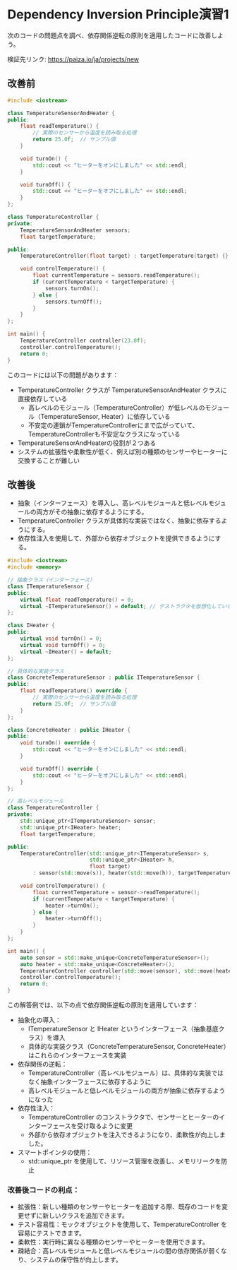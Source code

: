 # Dependency Inversion Principle演習1

次のコードの問題点を調べ、依存関係逆転の原則を適用したコードに改善しよう。

検証先リンク: https://paiza.io/ja/projects/new

## 改善前

```cpp
#include <iostream>

class TemperatureSensorAndHeater {
public:
    float readTemperature() {
        // 実際のセンサーから温度を読み取る処理
        return 25.0f;  // サンプル値
    }

    void turnOn() {
        std::cout << "ヒーターをオンにしました" << std::endl;
    }

    void turnOff() {
        std::cout << "ヒーターをオフにしました" << std::endl;
    }
};

class TemperatureController {
private:
    TemperatureSensorAndHeater sensors;
    float targetTemperature;

public:
    TemperatureController(float target) : targetTemperature(target) {}

    void controlTemperature() {
        float currentTemperature = sensors.readTemperature();
        if (currentTemperature < targetTemperature) {
            sensors.turnOn();
        } else {
            sensors.turnOff();
        }
    }
};

int main() {
    TemperatureController controller(23.0f);
    controller.controlTemperature();
    return 0;
}
```

このコードには以下の問題があります：

* TemperatureController クラスが TemperatureSensorAndHeater クラスに直接依存している
    * 高レベルのモジュール（TemperatureController）が低レベルのモジュール（TemperatureSensor, Heater）に依存している
    * 不安定の連鎖がTemperatureControllerにまで広がっていて、TemperatureControllerも不安定なクラスになっている
* TemperatureSensorAndHeaterの役割が２つある
* システムの拡張性や柔軟性が低く、例えば別の種類のセンサーやヒーターに交換することが難しい


## 改善後

* 抽象（インターフェース）を導入し、高レベルモジュールと低レベルモジュールの両方がその抽象に依存するようにする。
* TemperatureController クラスが具体的な実装ではなく、抽象に依存するようにする。
* 依存性注入を使用して、外部から依存オブジェクトを提供できるようにする。

```cpp
#include <iostream>
#include <memory>

// 抽象クラス（インターフェース）
class ITemperatureSensor {
public:
    virtual float readTemperature() = 0;
    virtual ~ITemperatureSensor() = default; // デストラクタを仮想化していないと親クラスで確保したリソースが破棄されない問題に繋がる
};

class IHeater {
public:
    virtual void turnOn() = 0;
    virtual void turnOff() = 0;
    virtual ~IHeater() = default;
};

// 具体的な実装クラス
class ConcreteTemperatureSensor : public ITemperatureSensor {
public:
    float readTemperature() override {
        // 実際のセンサーから温度を読み取る処理
        return 25.0f;  // サンプル値
    }
};

class ConcreteHeater : public IHeater {
public:
    void turnOn() override {
        std::cout << "ヒーターをオンにしました" << std::endl;
    }

    void turnOff() override {
        std::cout << "ヒーターをオフにしました" << std::endl;
    }
};

// 高レベルモジュール
class TemperatureController {
private:
    std::unique_ptr<ITemperatureSensor> sensor;
    std::unique_ptr<IHeater> heater;
    float targetTemperature;

public:
    TemperatureController(std::unique_ptr<ITemperatureSensor> s, 
                          std::unique_ptr<IHeater> h, 
                          float target)
        : sensor(std::move(s)), heater(std::move(h)), targetTemperature(target) {}

    void controlTemperature() {
        float currentTemperature = sensor->readTemperature();
        if (currentTemperature < targetTemperature) {
            heater->turnOn();
        } else {
            heater->turnOff();
        }
    }
};

int main() {
    auto sensor = std::make_unique<ConcreteTemperatureSensor>();
    auto heater = std::make_unique<ConcreteHeater>();
    TemperatureController controller(std::move(sensor), std::move(heater), 23.0f);
    controller.controlTemperature();
    return 0;
}
```

この解答例では、以下の点で依存関係逆転の原則を適用しています：

* 抽象化の導入：
    * ITemperatureSensor と IHeater というインターフェース（抽象基底クラス）を導入
    * 具体的な実装クラス（ConcreteTemperatureSensor, ConcreteHeater）はこれらのインターフェースを実装
* 依存関係の逆転：
    * TemperatureController（高レベルモジュール）は、具体的な実装ではなく抽象インターフェースに依存するように
    * 高レベルモジュールと低レベルモジュールの両方が抽象に依存するようになった
* 依存性注入：
    * TemperatureController のコンストラクタで、センサーとヒーターのインターフェースを受け取るように変更
    * 外部から依存オブジェクトを注入できるようになり、柔軟性が向上しました。
* スマートポインタの使用：
    * std::unique_ptr を使用して、リソース管理を改善し、メモリリークを防止

### 改善後コードの利点：

* 拡張性：新しい種類のセンサーやヒーターを追加する際、既存のコードを変更せずに新しいクラスを追加できます。
* テスト容易性：モックオブジェクトを使用して、TemperatureController を容易にテストできます。
* 柔軟性：実行時に異なる種類のセンサーやヒーターを使用できます。
* 疎結合：高レベルモジュールと低レベルモジュールの間の依存関係が弱くなり、システムの保守性が向上します。
